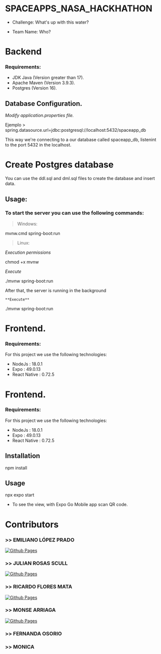 # SPACEAPPS_NASA_HACKHATHON

* Challenge: What's up with this water?

* Team Name: Who?

# Backend

### Requirements:

* JDK Java (Version greater than 17). 
* Apache Maven (Version 3.9.3).
* Postgres (Version 16).

## Database Configuration.
*Modify application.properties file.*


Ejemplo > spring.datasource.url=jdbc:postgresql://localhost:5432/spaceapp_db

This way we're connecting to a our database called spaceapp_db, listenint to the port 5432 in the localhost.

# Create Postgres database 

You can use the ddl.sql and dml.sql files to create the database and insert data.

## Usage:

### To start the server you can use the following commands:

> Windows:

mvnw.cmd spring-boot:run

> Linux:

*Execution permissions*

chmod +x mvnw

*Execute*

./mvnw spring-boot:run


After that, the server is running in the background
```
**Execute**
```
./mvnw spring-boot:run

# Frontend.

### Requirements:

For this project we use the following technologies:
* NodeJs : 18.0.1
* Expo : 49.0.13
* React Native : 0.72.5

# Frontend.

### Requirements:

For this project we use the following technologies:
* NodeJs : 18.0.1
* Expo : 49.0.13
* React Native : 0.72.5

## Installation


npm install 

## Usage 

npx expo start 


* To see the view, with Expo Go Mobile app scan QR code.

# Contributors

### >> EMILIANO LÓPEZ PRADO

[![Github Pages](https://img.shields.io/badge/github%20pages-121013?style=for-the-badge&logo=github&logoColor=white)](https://github.com/SrSujeto55) 

### >> JULIAN ROSAS SCULL

[![Github Pages](https://img.shields.io/badge/github%20pages-121013?style=for-the-badge&logo=github&logoColor=white)](https://github.com/julian-rosas)

### >> RICARDO FLORES MATA

[![Github Pages](https://img.shields.io/badge/github%20pages-121013?style=for-the-badge&logo=github&logoColor=white)](https://github.com/richardfm77) 

### >> MONSE ARRIAGA

[![Github Pages](https://img.shields.io/badge/github%20pages-121013?style=for-the-badge&logo=github&logoColor=white)](https://github.com/monse-arriaga) 

### >> FERNANDA OSORIO


### >> MONICA 

